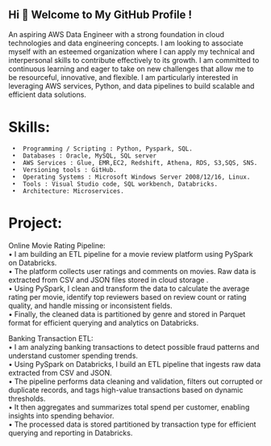 
 
 ## Hi 👋 Welcome to My GitHub Profile !


An aspiring AWS Data Engineer with a strong foundation in cloud technologies and data engineering concepts. I am looking to associate myself with an esteemed organization where I can apply my technical and interpersonal skills to contribute effectively to its growth. I am committed to continuous learning and eager to take on new challenges that allow me to be resourceful, innovative, and flexible. I am particularly interested in leveraging AWS services, Python, and data pipelines to build scalable and efficient data solutions.



# Skills: 

     •	Programming / Scripting : Python, Pyspark, SQL.
     •	Databases : Oracle, MySQL, SQL server 
     •	AWS Services : Glue, EMR,EC2, Redshift, Athena, RDS, S3,SQS, SNS.
     •	Versioning tools : GitHub.
     •	Operating Systems : Microsoft Windows Server 2008/12/16, Linux.
     •	Tools : Visual Studio code, SQL workbench, Databricks.
     •	Architecture: Microservices.


 # Project:

Online Movie Rating Pipeline:    
•	I am building an ETL pipeline for a movie review platform using PySpark on Databricks.  
•	The platform collects user ratings and comments on movies. Raw data is extracted from CSV and JSON files stored in cloud storage .  
•	Using PySpark, I clean and transform the data to calculate the average rating per movie, identify top reviewers based on review count or rating quality, and handle missing or inconsistent fields.  
•	Finally, the cleaned data is partitioned by genre and stored in Parquet format for efficient querying and analytics on Databricks.



  Banking Transaction  ETL:    
•	I am analyzing banking transactions to detect possible fraud patterns and understand customer spending trends.  
•	Using PySpark on Databricks, I build an ETL pipeline that ingests raw data extracted from CSV and JSON.  
•	The pipeline performs data cleaning and validation, filters out corrupted or duplicate records, and tags high-value transactions based on dynamic thresholds.   
•	It then aggregates and summarizes total spend per customer, enabling insights into spending behavior.   
•	The processed data is stored partitioned by transaction type for efficient querying and reporting in Databricks.


